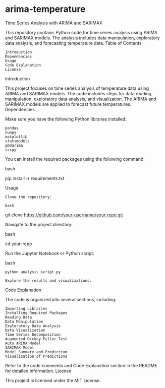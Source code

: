 # arima-temperature

Time Series Analysis with ARIMA and SARIMAX

This repository contains Python code for time series analysis using ARIMA and SARIMAX models. The analysis includes data manipulation, exploratory data analysis, and forecasting temperature data.
Table of Contents

    Introduction
    Dependencies
    Usage
    Code Explanation
    License

Introduction

This project focuses on time series analysis of temperature data using ARIMA and SARIMAX models. The code includes steps for data reading, manipulation, exploratory data analysis, and visualization. The ARIMA and SARIMAX models are applied to forecast future temperatures.
Dependencies

Make sure you have the following Python libraries installed:

    pandas
    numpy
    matplotlib
    statsmodels
    pmdarima
    scipy

You can install the required packages using the following command:

bash

pip install -r requirements.txt

Usage

    Clone the repository:

    bash

git clone https://github.com/your-username/your-repo.git

Navigate to the project directory:

bash

cd your-repo

Run the Jupyter Notebook or Python script:

bash

    python analysis_script.py

    Explore the results and visualizations.

Code Explanation

The code is organized into several sections, including:

    Importing Libraries
    Installing Required Packages
    Reading Data
    Data Manipulation
    Exploratory Data Analysis
    Data Visualization
    Time Series Decomposition
    Augmented Dickey-Fuller Test
    Auto ARIMA Model
    SARIMAX Model
    Model Summary and Prediction
    Visualization of Predictions

Refer to the code comments and Code Explanation section in the README for detailed information.
License

This project is licensed under the MIT License.
